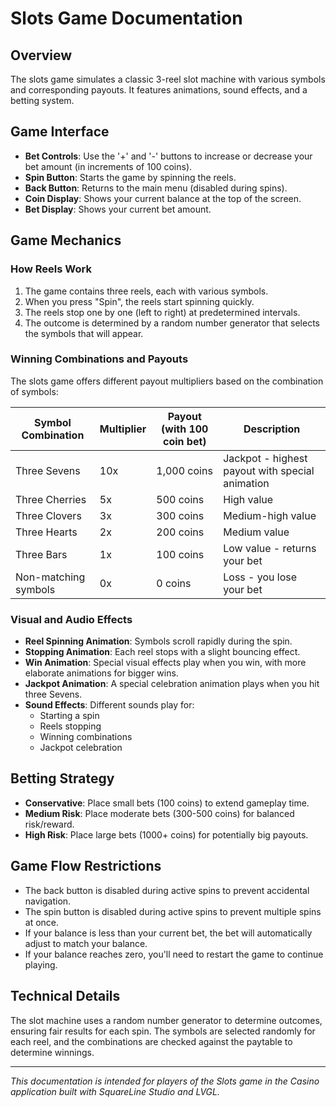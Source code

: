 # Slots Game Documentation

## Overview
The slots game simulates a classic 3-reel slot machine with various symbols and corresponding payouts. It features animations, sound effects, and a betting system.

## Game Interface
- **Bet Controls**: Use the '+' and '-' buttons to increase or decrease your bet amount (in increments of 100 coins).
- **Spin Button**: Starts the game by spinning the reels.
- **Back Button**: Returns to the main menu (disabled during spins).
- **Coin Display**: Shows your current balance at the top of the screen.
- **Bet Display**: Shows your current bet amount.

## Game Mechanics

### How Reels Work
1. The game contains three reels, each with various symbols.
2. When you press "Spin", the reels start spinning quickly.
3. The reels stop one by one (left to right) at predetermined intervals.
4. The outcome is determined by a random number generator that selects the symbols that will appear.

### Winning Combinations and Payouts
The slots game offers different payout multipliers based on the combination of symbols:

| Symbol Combination | Multiplier | Payout (with 100 coin bet) | Description |
|-------------------|------------|----------------------------|-------------|
| Three Sevens | 10x | 1,000 coins | Jackpot - highest payout with special animation |
| Three Cherries | 5x | 500 coins | High value |
| Three Clovers | 3x | 300 coins | Medium-high value |
| Three Hearts | 2x | 200 coins | Medium value |
| Three Bars | 1x | 100 coins | Low value - returns your bet |
| Non-matching symbols | 0x | 0 coins | Loss - you lose your bet |

### Visual and Audio Effects
- **Reel Spinning Animation**: Symbols scroll rapidly during the spin.
- **Stopping Animation**: Each reel stops with a slight bouncing effect.
- **Win Animation**: Special visual effects play when you win, with more elaborate animations for bigger wins.
- **Jackpot Animation**: A special celebration animation plays when you hit three Sevens.
- **Sound Effects**: Different sounds play for:
  - Starting a spin
  - Reels stopping
  - Winning combinations
  - Jackpot celebration

## Betting Strategy
- **Conservative**: Place small bets (100 coins) to extend gameplay time.
- **Medium Risk**: Place moderate bets (300-500 coins) for balanced risk/reward.
- **High Risk**: Place large bets (1000+ coins) for potentially big payouts.

## Game Flow Restrictions
- The back button is disabled during active spins to prevent accidental navigation.
- The spin button is disabled during active spins to prevent multiple spins at once.
- If your balance is less than your current bet, the bet will automatically adjust to match your balance.
- If your balance reaches zero, you'll need to restart the game to continue playing.

## Technical Details
The slot machine uses a random number generator to determine outcomes, ensuring fair results for each spin. The symbols are selected randomly for each reel, and the combinations are checked against the paytable to determine winnings.

---

*This documentation is intended for players of the Slots game in the Casino application built with SquareLine Studio and LVGL.* 
